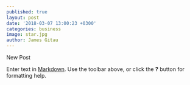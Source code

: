 ```yaml
---
published: true
layout: post
date: '2018-03-07 13:00:23 +0300'
categories: business
image: star.jpg
author: James Gitau
---
```

New Post

Enter text in [Markdown](http://daringfireball.net/projects/markdown/). Use the toolbar above, or click the **?** button for formatting help.
